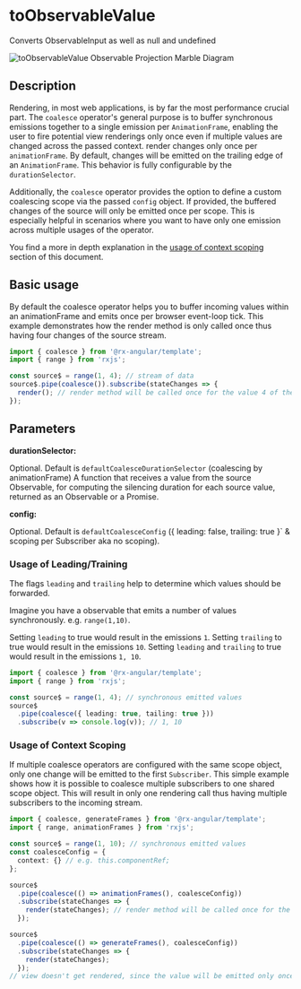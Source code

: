 # toObservableValue

Converts ObservableInput<T> as well as null and undefined

![toObservableValue Observable Projection Marble Diagram](generated/images/guide/component/toObservableValue.png)

## Description

Rendering, in most web applications, is by far the most performance crucial part.
The `coalesce` operator's general purpose is to buffer synchronous emissions together
to a single emission per `AnimationFrame`,
enabling the user to fire potential view renderings only once even if multiple values are changed across the passed context.
render changes only once per `animationFrame`.
By default, changes will be emitted on the trailing edge of an `AnimationFrame`.
This behavior is fully configurable by the `durationSelector`.

Additionally, the `coalesce` operator provides the option to define a custom coalescing scope via the passed `config` object.
If provided, the buffered changes of the source will only be emitted once per scope.
This is especially helpful in scenarios where you want to have only one emission across multiple usages of the operator.

You find a more in depth explanation in the [usage of context scoping](#usage-of-context-scoping) section of this document.

## Basic usage

By default the coalesce operator helps you to buffer incoming values within an animationFrame and emits once per browser event-loop tick.
This example demonstrates how the render method is only called once thus having four changes of the source stream.

```typescript
import { coalesce } from '@rx-angular/template';
import { range } from 'rxjs';

const source$ = range(1, 4); // stream of data
source$.pipe(coalesce()).subscribe(stateChanges => {
  render(); // render method will be called once for the value 4 of the stream
});
```

## Parameters

**durationSelector:**

Optional. Default is `defaultCoalesceDurationSelector` (coalescing by animationFrame)
A function that receives a value from the source Observable, for computing the silencing duration for each source value, returned as an Observable or a Promise.

**config:**

Optional. Default is `defaultCoalesceConfig` ({ leading: false, trailing: true }` & scoping per Subscriber aka no scoping).

### Usage of Leading/Training

The flags `leading` and `trailing` help to determine which values should be forwarded.

Imagine you have a observable that emits a number of values synchronously. e.g. `range(1,10)`.

Setting `leading` to true would result in the emissions `1`.
Setting `trailing` to true would result in the emissions `10`.
Setting `leading` and `trailing` to true would result in the emissions `1, 10`.

```typescript
import { coalesce } from '@rx-angular/template';
import { range } from 'rxjs';

const source$ = range(1, 4); // synchronous emitted values
source$
  .pipe(coalesce({ leading: true, tailing: true }))
  .subscribe(v => console.log(v)); // 1, 10
```

### Usage of Context Scoping

If multiple coalesce operators are configured with the same scope object, only one change will be emitted to the first `Subscriber`.
This simple example shows how it is possible to coalesce multiple subscribers to one shared scope object. This will result in
only one rendering call thus having multiple subscribers to the incoming stream.

```typescript
import { coalesce, generateFrames } from '@rx-angular/template';
import { range, animationFrames } from 'rxjs';

const source$ = range(1, 10); // synchronous emitted values
const coalesceConfig = {
  context: {} // e.g. this.componentRef;
};

source$
  .pipe(coalesce(() => animationFrames(), coalesceConfig))
  .subscribe(stateChanges => {
    render(stateChanges); // render method will be called once for the value 4 of the stream
  });

source$
  .pipe(coalesce(() => generateFrames(), coalesceConfig))
  .subscribe(stateChanges => {
    render(stateChanges);
  });
// view doesn't get rendered, since the value will be emitted only once per scope
```
